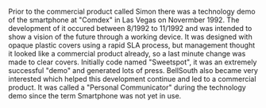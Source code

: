 Prior to the commercial product called Simon there was a technology demo of the smartphone at "Comdex" in Las Vegas on Novermber 1992. The development of it occured between 8/1992 to 11/1992 and was intended to show a vision of the future through a working device. It was designed with opaque plastic covers using a rapid SLA process, but management thought it looked like a commercial product already, so a last minute change was made to clear covers. Initially code named "Sweetspot", it was an extremely successful "demo" and generated lots of press. BellSouth also became very interested which helped this development continue and led to a commercial product. It was called a "Personal Communicator" during the technology demo since the term Smartphone was not yet in use.

